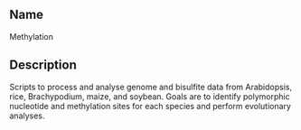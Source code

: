 ## Name
Methylation

## Description
Scripts to process and analyse genome and bisulfite data from Arabidopsis, rice, Brachypodium, maize, and soybean. Goals are to identify polymorphic nucleotide and methylation sites for each species and perform evolutionary analyses.
